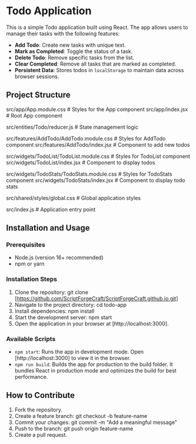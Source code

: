 # Todo Application

This is a simple Todo application built using React. The app allows users to manage their tasks with the following features:

- **Add Todo**: Create new tasks with unique text.
- **Mark as Completed**: Toggle the status of a task.
- **Delete Todo**: Remove specific tasks from the list.
- **Clear Completed**: Remove all tasks that are marked as completed.
- **Persistent Data**: Stores todos in `localStorage` to maintain data across browser sessions.
## Project Structure

src/app/App.module.css          # Styles for the App component
src/app/index.jsx               # Root App component

src/entities/Todo/reducer.js    # State management logic

src/features/AddTodo/AddTodo.module.css  # Styles for AddTodo component
src/features/AddTodo/index.jsx           # Component to add new todos

src/widgets/TodoList/TodoList.module.css # Styles for TodoList component
src/widgets/TodoList/index.jsx           # Component to display todos

src/widgets/TodoStats/TodoStats.module.css # Styles for TodoStats component
src/widgets/TodoStats/index.jsx            # Component to display todo stats

src/shared/styles/global.css    # Global application styles

src/index.js                    # Application entry point

## Installation and Usage

### Prerequisites
- Node.js (version 16+ recommended)
- npm or yarn

### Installation Steps
1. Clone the repository:
   git clone [https://github.com/ScriptForgeCraft/ScriptForgeCraft.github.io.git]
2. Navigate to the project directory:
   cd todo-app
3. Install dependencies:
   npm install
4. Start the development server:
   npm start
5. Open the application in your browser at [http://localhost:3000].

### Available Scripts
- `npm start`: Runs the app in development mode. Open [http://localhost:3000] to view it in the browser.
- `npm run build`: Builds the app for production to the build folder. It bundles React in production mode and optimizes the build for best performance.

## How to Contribute
1. Fork the repository.
2. Create a feature branch:
   git checkout -b feature-name
3. Commit your changes:
   git commit -m "Add a meaningful message"
4. Push to the branch:
   git push origin feature-name
5. Create a pull request.

 

